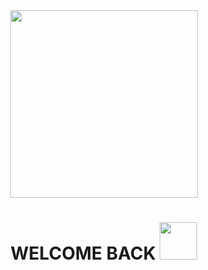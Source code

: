 <div id="header" align="center">
  <img src="https://media.giphy.com/media/xOiZ0JNqVl2OOqLcxP/giphy.gif" width="300"/>
</div>
<div id="badges" align="center">
  <img src="https://komarev.com/ghpvc/?username=KHURUM3&style=flat-square&color=blueviolet" alt=""/>
  <h1>
  WELCOME BACK
  <img src="https://media.giphy.com/media/xUOxfkr0NhitRfOJhK/giphy.gif" width="60px"/>
</h1>
</div>
